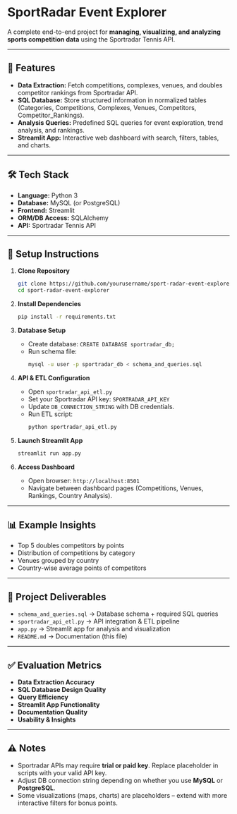 
# SportRadar Event Explorer

A complete end-to-end project for **managing, visualizing, and analyzing sports competition data** using the Sportradar Tennis API.

---

## 📌 Features

- **Data Extraction:** Fetch competitions, complexes, venues, and doubles competitor rankings from Sportradar API.
- **SQL Database:** Store structured information in normalized tables (Categories, Competitions, Complexes, Venues, Competitors, Competitor_Rankings).
- **Analysis Queries:** Predefined SQL queries for event exploration, trend analysis, and rankings.
- **Streamlit App:** Interactive web dashboard with search, filters, tables, and charts.

---

## 🛠️ Tech Stack

- **Language:** Python 3
- **Database:** MySQL (or PostgreSQL)
- **Frontend:** Streamlit
- **ORM/DB Access:** SQLAlchemy
- **API:** Sportradar Tennis API

---

## 🚀 Setup Instructions

1. **Clone Repository**
   ```bash
   git clone https://github.com/yourusername/sport-radar-event-explorer.git
   cd sport-radar-event-explorer
   ```

2. **Install Dependencies**
   ```bash
   pip install -r requirements.txt
   ```

3. **Database Setup**
   - Create database: `CREATE DATABASE sportradar_db;`
   - Run schema file:
     ```bash
     mysql -u user -p sportradar_db < schema_and_queries.sql
     ```

4. **API & ETL Configuration**
   - Open `sportradar_api_etl.py`
   - Set your Sportradar API key: `SPORTRADAR_API_KEY`
   - Update `DB_CONNECTION_STRING` with DB credentials.
   - Run ETL script:
     ```bash
     python sportradar_api_etl.py
     ```

5. **Launch Streamlit App**
   ```bash
   streamlit run app.py
   ```

6. **Access Dashboard**
   - Open browser: `http://localhost:8501`
   - Navigate between dashboard pages (Competitions, Venues, Rankings, Country Analysis).

---

## 📊 Example Insights

- Top 5 doubles competitors by points
- Distribution of competitions by category
- Venues grouped by country
- Country-wise average points of competitors

---

## 📂 Project Deliverables

- `schema_and_queries.sql` → Database schema + required SQL queries
- `sportradar_api_etl.py` → API integration & ETL pipeline
- `app.py` → Streamlit app for analysis and visualization
- `README.md` → Documentation (this file)

---

## ✅ Evaluation Metrics

- **Data Extraction Accuracy**
- **SQL Database Design Quality**
- **Query Efficiency**
- **Streamlit App Functionality**
- **Documentation Quality**
- **Usability & Insights**

---

## ⚠️ Notes

- Sportradar APIs may require **trial or paid key**. Replace placeholder in scripts with your valid API key.
- Adjust DB connection string depending on whether you use **MySQL** or **PostgreSQL**.
- Some visualizations (maps, charts) are placeholders – extend with more interactive filters for bonus points.

